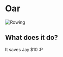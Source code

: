 # Oar
![Rowing](https://upload.wikimedia.org/wikipedia/commons/e/e6/DMURC_mens_8%2B_at_BUCS_Regatta_2010.png)

## What does it do?
It saves Jay $10 :P